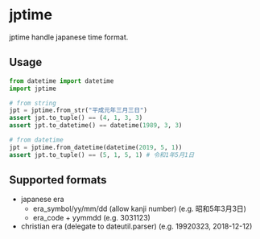 # jptime

jptime handle japanese time format.

## Usage

```py
from datetime import datetime
import jptime

# from string
jpt = jptime.from_str("平成元年三月三日")
assert jpt.to_tuple() == (4, 1, 3, 3)
assert jpt.to_datetime() == datetime(1989, 3, 3)

# from datetime
jpt = jptime.from_datetime(datetime(2019, 5, 1))
assert jpt.to_tuple() == (5, 1, 5, 1) # 令和1年5月1日
```

## Supported formats

- japanese era
  - era_symbol/yy/mm/dd (allow kanji number)
    (e.g. 昭和5年3月3日)
  - era_code + yymmdd
    (e.g. 3031123)
- christian era (delegate to dateutil.parser)
  (e.g. 19920323, 2018-12-12)

